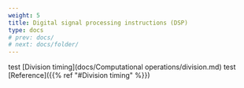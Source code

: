 ```yaml
---
weight: 5
title: Digital signal processing instructions (DSP)
type: docs
# prev: docs/
# next: docs/folder/
---
```


test [Division timing](docs/Computational operations/division.md)
test [Reference]({{% ref "#Division timing" %}})